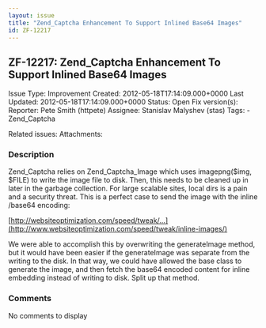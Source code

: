 ```yaml
---
layout: issue
title: "Zend_Captcha Enhancement To Support Inlined Base64 Images"
id: ZF-12217
---
```


ZF-12217: Zend\_Captcha Enhancement To Support Inlined Base64 Images
--------------------------------------------------------------------

 Issue Type: Improvement Created: 2012-05-18T17:14:09.000+0000 Last Updated: 2012-05-18T17:14:09.000+0000 Status: Open Fix version(s): 
 Reporter:  Pete Smith (httpete)  Assignee:  Stanislav Malyshev (stas)  Tags: - Zend\_Captcha
 
 Related issues: 
 Attachments: 
### Description

Zend\_Captcha relies on Zend\_Captcha\_Image which uses imagepng($img, $FILE) to write the image file to disk. Then, this needs to be cleaned up in later in the garbage collection. For large scalable sites, local dirs is a pain and a security threat. This is a perfect case to send the image with the inline /base64 encoding:

[http://websiteoptimization.com/speed/tweak/…](http://www.websiteoptimization.com/speed/tweak/inline-images/)

We were able to accomplish this by overwriting the generateImage method, but it would have been easier if the generateImage was separate from the writing to the disk. In that way, we could have allowed the base class to generate the image, and then fetch the base64 encoded content for inline embedding instead of writing to disk. Split up that method.

 

 

### Comments

No comments to display